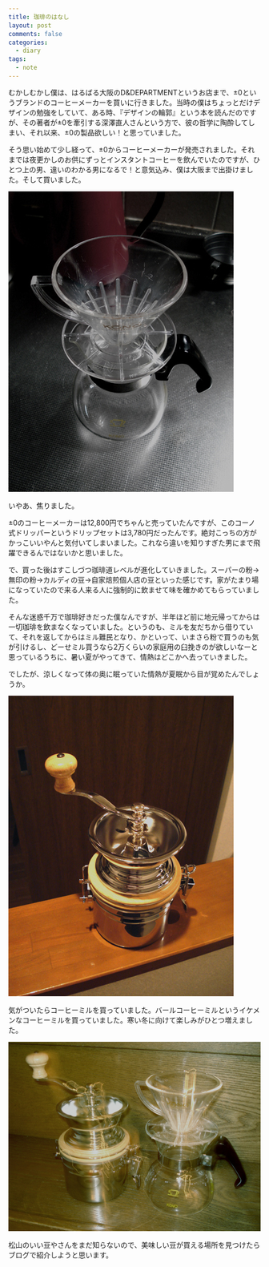 ```yaml
---
title: 珈琲のはなし
layout: post
comments: false
categories:
  - diary
tags:
  - note
---
```


むかしむかし僕は、はるばる大阪のD&DEPARTMENTというお店まで、±0というブランドのコーヒーメーカーを買いに行きました。当時の僕はちょっとだけデザインの勉強をしていて、ある時、『デザインの輪郭』という本を読んだのですが、その著者が±0を牽引する深澤直人さんという方で、彼の哲学に陶酔してしまい、それ以来、±0の製品欲しい！と思っていました。

そう思い始めて少し経って、±0からコーヒーメーカーが発売されました。それまでは夜更かしのお供にずっとインスタントコーヒーを飲んでいたのですが、ひとつ上の男、違いのわかる男になるで！と意気込み、僕は大阪まで出掛けました。そして買いました。

![KONO式ドリッパー＆ポット][1]

いやあ、焦りました。

±0のコーヒーメーカーは12,800円でちゃんと売っていたんですが、このコーノ式ドリッパーというドリップセットは3,780円だったんです。絶対こっちの方がかっこいいやんと気付いてしまいました。これなら違いを知りすぎた男にまで飛躍できるんではないかと思いました。

で、買った後はすこしづつ珈琲道レベルが進化していきました。スーパーの粉→無印の粉→カルディの豆→自家焙煎個人店の豆といった感じです。家がたまり場になっていたので来る人来る人に強制的に飲ませて味を確かめてもらっていました。

そんな迷惑千万で珈琲好きだった僕なんですが、半年ほど前に地元帰ってからは一切珈琲を飲まなくなっていました。というのも、ミルを友だちから借りていて、それを返してからはミル難民となり、かといって、いまさら粉で買うのも気が引けるし、どーせミル買うなら2万くらいの家庭用の臼挽きのが欲しいなーと思っているうちに、暑い夏がやってきて、情熱はどこかへ去っていきました。

でしたが、涼しくなって体の奥に眠っていた情熱が夏眠から目が覚めたんでしょうか。

![バールコーヒーミル][2]

気がついたらコーヒーミルを買っていました。バールコーヒーミルというイケメンなコーヒーミルを買っていました。寒い冬に向けて楽しみがひとつ増えました。

![コーヒーミルとドリッパー][3]

松山のいい豆やさんをまだ知らないので、美味しい豆が買える場所を見つけたらブログで紹介しようと思います。


 [1]: /img/uploads/2010/09/coffee-talk-1.jpg
 [2]: /img/uploads/2010/09/coffee-talk-2.jpg
 [3]: /img/uploads/2010/09/coffee-talk-3.jpg
